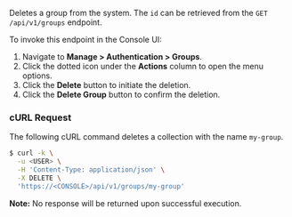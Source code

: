 Deletes a group from the system.
The `id` can be retrieved from the `GET /api/v1/groups` endpoint.

To invoke this endpoint in the Console UI:

1. Navigate to **Manage > Authentication > Groups**.
2. Click the dotted icon under the **Actions** column to open the menu options.
3. Click the **Delete** button to initiate the deletion. 
4. Click the **Delete Group** button to confirm the deletion.

### cURL Request

The following cURL command deletes a collection with the name `my-group`.

```bash
$ curl -k \
  -u <USER> \
  -H 'Content-Type: application/json' \
  -X DELETE \
  'https://<CONSOLE>/api/v1/groups/my-group'
```

**Note:** No response will be returned upon successful execution.
